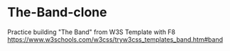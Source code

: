 # The-Band-clone
Practice building "The Band" from W3S Template with F8
https://www.w3schools.com/w3css/tryw3css_templates_band.htm#band